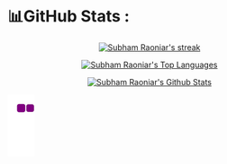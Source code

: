 
# 📊GitHub Stats :

<p align="center">
    <a href="https://github.com/SubhamRaoniar28/github-readme-streak-stats">
        <img title="🔥 Get streak stats for your profile at git.io/streak-stats" alt="Subham Raoniar's streak" src="https://github-readme-streak-stats.herokuapp.com/?user=makt96&theme=black-ice&hide_border=true&stroke=0000&background=060A0CD0"/>
    </a>
</p>


  
<p>
    
<p align="center">
            <a href="https://github.com/SubhamRaoniar28/github-readme-stats"><img alt="Subham Raoniar's Top Languages" src="https://github-readme-stats.vercel.app/api/top-langs/?username=makt96&langs_count=8&count_private=true&layout=compact&theme=react&hide_border=true&bg_color=0D1117"/></a>
</p>


          
<p align="center">
   <a href="https://github.com/SubhamRaoniar28/github-readme-stats"><img alt="Subham Raoniar's Github Stats" src="https://github-readme-stats.vercel.app/api?username=makt96&show_icons=true&count_private=true&theme=react&hide_border=true&bg_color=0D1117" /></a>
</p>
    
</p>

 
![snake gif](https://github.com/makt96/makt96/blob/output/github-contribution-grid-snake.gif)

